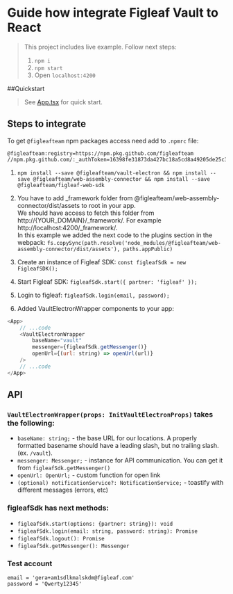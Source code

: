 # Guide how integrate Figleaf Vault to React

> This project includes live example. Follow next steps:
> 1. `npm i`
> 2. `npm start`
> 3. Open `localhost:4200`

##Quickstart
>See [App.tsx](./src/App.tsx) for quick start.

## Steps to integrate

To get `@figleafteam` npm packages access need add to `.npmrc` file:

```
@figleafteam:registry=https://npm.pkg.github.com/figleafteam
//npm.pkg.github.com/:_authToken=16398fe31873da427bc18a5cd8a49205de25c336
```

1. `npm install --save @figleafteam/vault-electron && npm install --save @figleafteam/web-assembly-connector && npm install --save @figleafteam/figleaf-web-sdk`

2. You have to add _framework folder from @figleafteam/web-assembly-connector/dist/assets to root in your app. \
   We should have access to fetch this folder from http://{YOUR_DOMAIN}/_framework/. For example http://localhost:4200/_framework/. \
   In this example we added the next code to the plugins section in the webpack:
   `fs.copySync(path.resolve('node_modules/@figleafteam/web-assembly-connector/dist/assets'), paths.appPublic)`
   
3. Create an instance of Figleaf SDK: `const figleafSdk = new FigleafSDK();`

4. Start Figleaf SDK: `figleafSdk.start({ partner: 'figleaf' });`

5. Login to figleaf: `figleafSdk.login(email, password);`

6. Added VaultElectronWrapper components to your app:
```js
<App>
    // ...code
    <VaultElectronWrapper
        baseName="vault"
        messenger={figleafSdk.getMessenger()}
        openUrl={(url: string) => openUrl(url)}
    />
    // ...code
</App>
```

## API

### `VaultElectronWrapper(props: InitVaultElectronProps)` takes the following:
- `baseName: string;` - the base URL for our locations. A properly formatted basename should have a leading slash, but no trailing slash. (ex. `/vault`).
- `messenger: Messenger;` - instance for API communication. You can get it from `figleafSdk.getMessenger()`
- `openUrl: OpenUrl;` - custom function for open link
- `(optional) notificationService?: NotificationService;` - toastify with different messages (errors, etc)

### figleafSdk has next methods:
- `figleafSdk.start(options: {partner: string}): void`
- `figleafSdk.login(email: string, password: string): Promise`
- `figleafSdk.logout(): Promise`
- `figleafSdk.getMessenger(): Messenger`

### Test account
`email = 'gera+am1sdlkmalskdm@figleaf.com'` \
`password = 'Qwerty12345'`
